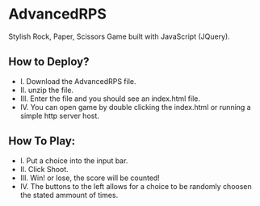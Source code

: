 # AdvancedRPS 

Stylish Rock, Paper, Scissors Game built with JavaScript (JQuery).

## How to Deploy?
  * I. Download the AdvancedRPS file.
  * II. unzip the file.
  * III. Enter the file and you should see an index.html file.
  * IV. You can open game by double clicking the index.html or running a simple http server host. 

## How To Play: 
  * I. Put a choice into the input bar.
  * II. Click Shoot.
  * III. Win! or lose, the score will be counted!
  * IV. The buttons to the left allows for a choice to be randomly choosen the stated ammount of times.
  
